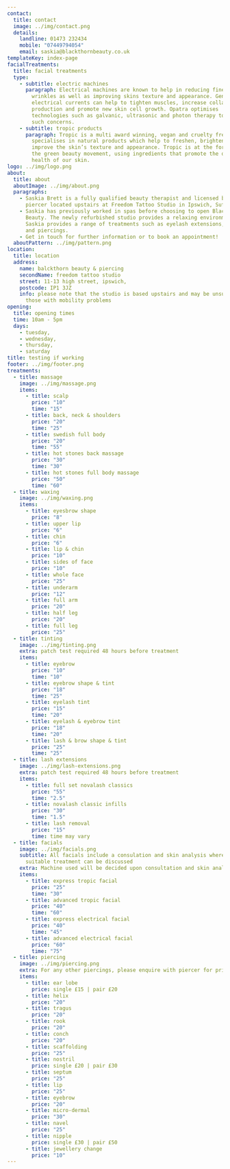 ```yaml
---
contact:
  title: contact
  image: ../img/contact.png
  details:
    landline: 01473 232434
    mobile: "07449794054"
    email: saskia@blackthornbeauty.co.uk
templateKey: index-page
facialTreatments:
  title: facial treatments
  type:
    - subtitle: electric machines
      paragraph: Electrical machines are known to help in reducing fine lines and
        wrinkles as well as improving skins texture and appearance. Gentle
        electrical currents can help to tighten muscles, increase collagen
        production and promote new skin cell growth. Opatra optimises
        technologies such as galvanic, ultrasonic and photon therapy to treat
        such concerns.
    - subtitle: tropic products
      paragraph: Tropic is a multi award winning, vegan and cruelty free brand which
        specialises in natural products which help to freshen, brighten and
        improve the skin’s texture and appearance. Tropic is at the forefront of
        the green beauty movement, using ingredients that promote the overall
        health of our skin.
logo: ../img/logo.png
about:
  title: about
  aboutImage: ../img/about.png
  paragraphs:
    - Saskia Brett is a fully qualified beauty therapist and licensed body
      piercer located upstairs at Freedom Tattoo Studio in Ipswich, Suffolk.
    - Saskia has previously worked in spas before choosing to open Blackthorn
      Beauty. The newly refurbished studio provides a relaxing environment where
      Saskia provides a range of treatments such as eyelash extensions, massage
      and piercings.
    - Get in touch for further information or to book an appointment!
  aboutPattern: ../img/pattern.png
location:
  title: location
  address:
    name: balckthorn beauty & piercing
    secondName: freedom tattoo studio
    street: 11-13 high street, ipswich,
    postcode: IP1 3JZ
    info: please note that the studio is based upstairs and may be unsuitale for
      those with mobility problems
opening:
  title: opening times
  time: 10am - 5pm
  days:
    - tuesday,
    - wednesday,
    - thursday,
    - saturday
title: testing if working
footer: ../img/footer.png
treatments:
  - title: massage
    image: ../img/massage.png
    items:
      - title: scalp
        price: "10"
        time: "15"
      - title: back, neck & shoulders
        price: "20"
        time: "25"
      - title: swedish full body
        price: "20"
        time: "55"
      - title: hot stones back massage
        price: "30"
        time: "30"
      - title: hot stones full body massage
        price: "50"
        time: "60"
  - title: waxing
    image: ../img/waxing.png
    items:
      - title: eyesbrow shape
        price: "8"
      - title: upper lip
        price: "6"
      - title: chin
        price: "6"
      - title: lip & chin
        price: "10"
      - title: sides of face
        price: "10"
      - title: whole face
        price: "25"
      - title: underarm
        price: "12"
      - title: full arm
        price: "20"
      - title: half leg
        price: "20"
      - title: full leg
        price: "25"
  - title: tinting
    image: ../img/tinting.png
    extra: patch test required 48 hours before treatment
    items:
      - title: eyebrow
        price: "10"
        time: "10"
      - title: eyebrow shape & tint
        price: "18"
        time: "25"
      - title: eyelash tint
        price: "15"
        time: "20"
      - title: eyelash & eyebrow tint
        price: "18"
        time: "20"
      - title: lash & brow shape & tint
        price: "25"
        time: "25"
  - title: lash extensions
    image: ../img/lash-extensions.png
    extra: patch test required 48 hours before treatment
    items:
      - title: full set novalash classics
        price: "55"
        time: "2.5"
      - title: novalash classic infills
        price: "30"
        time: "1.5"
      - title: lash removal
        price: "15"
        time: time may vary
  - title: facials
    image: ../img/facials.png
    subtitle: All facials include a consulation and skin analysis where the most
      suitable treatment can be discussed
    extra: Machine used will be decided upon consultation and skin analysis
    items:
      - title: express tropic facial
        price: "25"
        time: "30"
      - title: advanced tropic facial
        price: "40"
        time: "60"
      - title: express electrical facial
        price: "40"
        time: "45"
      - title: advanced electrical facial
        price: "60"
        time: "75"
  - title: piercing
    image: ../img/piercing.png
    extra: For any other piercings, please enquire with piercer for prices.
    items:
      - title: ear lobe
        price: single £15 | pair £20
      - title: helix
        price: "20"
      - title: tragus
        price: "20"
      - title: rook
        price: "20"
      - title: conch
        price: "20"
      - title: scaffolding
        price: "25"
      - title: nostril
        price: single £20 | pair £30
      - title: septum
        price: "25"
      - title: lip
        price: "25"
      - title: eyebrow
        price: "20"
      - title: micro-dermal
        price: "30"
      - title: navel
        price: "25"
      - title: nipple
        price: single £30 | pair £50
      - title: jewellery change
        price: "10"
---
```


